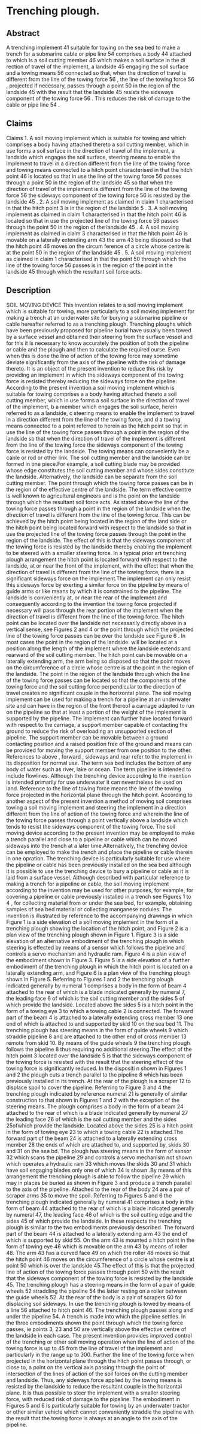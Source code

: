 # Trenching plough.

## Abstract
A trenching implement 41 suitable for towing on the sea bed to make a trench for a submarine cable or pipe line 54 comprises a body 44 attached to which is a soil cutting member 46 which makes a soil surface in the di rection of travel of the implement, a landside 45 engaging the soil surface and a towing means 56 connected so that, when the direction of travel is different from the line of the towing force 56 , the line of the towing force 56 , projected if necessary, passes through a point 50 in the region of the landside 45 with the result that the landside 45 resists the sideways component of the towing force 56 . This reduces the risk of damage to the cable or pipe line 54 .

## Claims
Claims 1. A soil moving implement which is suitable for towing and which comprises a body having attached thereto a soil cutting member, which in use forms a soil surface in the direction of travel of the implement, a landside which engages the soil surface, steering means to enable the implement to travel in a direction different from the line of the towing force and towing means connected to a hitch point characterised in that the hitch point 46 is located so that in use the line of the towing force 56 passes through a point 50 in the region of the landside 45 so that when the direction of travel of the implement is different from the line of the towing force 56 the sideways component of the towing force 56 is resisted by the landside 45 . 2. A soil moving implement as claimed in claim 1 characterised in that the hitch point 3 is in the region of the landside 5 . 3. A soil moving implement as claimed in claim 1 characterised in that the hitch point 46 is located so that in use the projected line of the towing force 56 passes through the point 50 in the region of the landside 45 . 4. A soil moving implement as claimed in claim 3 characterised in that the hitch point 46 is movable on a laterally extending arm 43 the arm 43 being disposed so that the hitch point 46 moves on the circum ference of a circle whose centre is at the point 50 in the region of the landside 45 . 5. A soil moving implement as claimed in claim 1 characterised in that the point 50 through which the line of the towing force 56 passes is in the region of the point in the landside 45 through which the resultant soil force acts.

## Description
SOIL MOVING DEVICE This invention relates to a soil moving implement which is suitable for towing, more particularly to a soil moving implement for making a trench at an underwater site for burying a submarine pipeline or cable hereafter referred to as a trenching plough. Trenching ploughs which have been previously proposed for pipeline burial have usually been towed by a surface vessel and obtained their steering from the surface vessel and for this it is necessary to know accurately the position of both the pipeline or cable and the plough and then to calculate the required ourse. Even when this is done the line of action of the towing force may sometime deviate significantly from the axis of the pipeline with the risk of damage thereto. It is an object of the present invention to reduce this risk by providing an implement in which the sideways component of the towing force is resisted thereby reducing the sideways force on the pipeline. According to the present invention a soil moving implement which is suitable for towing comprises a a body having attached thereto a soil cutting member, which in use forms a soil surface in the direction of travel of the implement, b a member which engages the soil surface, herein referred to as a landside, c steering means to enable the implement to travel in a direction different from the line of the towing force, and d a towing means connected to a point referred to herein as the hitch point so that in use the line of the towing force passes through a point in the region of the landside so that when the direction of travel of the implement is different from the line of the towing force the sideways component of the towing force is resisted by the landside. The towing means can conveniently be a cable or rod or other link. The soil cutting member and the landside can be formed in one piece.For example, a soil cutting blade may be provided whose edge constitutes the soil cutting member and whose sides constitute the landside. Alternatively, the landside can be separate from the soil cutting member. The point through which the towing force passes can be in the region of the effective centre of the landside. The term effective centre is well known to agricultural engineers and is the point on the landside through which the resultant soil force acts. As stated above the line of the towing force passes through a point in the region of the landside when the direction of travel is different from the line of the towing force. This can be achieved by the hitch point being located in the region of the land side or the hitch point being located forward with respect to the landside so that in use the projected line of the towing force passes through the point in the region of the landside. The effect of this is that the sideways component of the towing force is resisted by the landside thereby enabling the implement to be steered with a smaller steering force. In a typical prior art trenching plough arrangement the hitch point is located forward with respect to the landside, at or near the front of the implement, with the effect that when the direction of travel is different from the line of the towing force, there is a significant sideways force on the implement.The implement can only resist this sideways force by exerting a similar force on the pipeline by means of guide arms or like means by which it is constrained to the pipeline. The landside is conveniently at, or near the rear of the implement and consequently according to the invention the towing force projected if necessary will pass through the rear portion of the implement when the direction of travel is different from the line of the towing force. The hitch point can be located over the landside not necessarily directly above in a vertical sense, see Figures 2 and 4 or the point through which the projected line of the towing force passes can be over the landside see Figure 6 . In most cases the point in the region of the landside. will be located at a position along the length of the implement where the landside extends and rearward of the soil cutting member. The hitch point can be movable on a laterally extending arm, the arm being so disposed so that the point moves on the circumference of a circle whose centre is at the point in the region of the landside. The point in the region of the landside through which the line of the towing force passes can be located so that the components of the towing force and the soil cutting force perpendicular to the direction of travel creates no significant couple in the horizontal plane. The soil moving implement can be used for making a trench for a pipeline at an underwater site and can have in the region of the front thereof a carriage adapted to run on the pipeline so that at least a portion of the weight of the implement is supported by the pipeline. The implement can further have located forward with respect to the carriage, a support member capable of contacting the ground to reduce the risk of overloading an unsupported section of pipeline. The support member can be movable between a ground contacting position and a raised position free of the ground and means can be provided for moving the support member from one position to the other. References to above , forward , sideways and rear refer to the implement in its disposition for normal use. The term sea bed includes the bottom of any body of water such as river, lake or ocean. The term pipeline is intended to include flowlines. Although the trenching device according to the invention is intended primarily for use underwater it can nevertheless be used on land. Reference to the line of towing force means the line of the towing force projected in the horizontal plane through the hitch point. According to another aspect of the present invention a method of moving soil comprises towing a soil moving implement and steering the implement in a direction different from the line of action of the towing force and wherein the line of the towing force passes through a point vertically above a landside which tends to resist the sideways component of the towing force. The soil moving device according to the present invention may be employed to make a trench parallel and close to a pipeline or cable which can be moved sideways into the trench at a later time.Alternatively, the trenching device can be employed to make the trench and place the pipeline or cable therein in one opration. The trenching device is particularly suitable for use where the pipeline or cable has been previously installed on the sea bed although it is possible to use the trenching device to bury a pipeline or cable as it is laid from a surface vessel. Although described with particular reference to making a trench for a pipeline or cable, the soil moving implement according to the invention may be used for other purposes, for example, for covering a pipeline or cable previously installed in a trench see Figures 1 to 4 , for collecting material from or under the sea bed, for example, obtaining samples of sea bed material or collecting manganese nodules. The invention is illustrated by reference to the accompanying drawings in which Figure 1 is a side elevation of a soil moving implement in the form of a trenching plough showing the location of the hitch point, and Figure 2 is a plan view of the trenching plough shown in Figure 1. Figure 3 is a side elevation of an alternative embodiment of the trenching plough in which steering is effected by means of a sensor which follows the pipeline and controls a servo mechanism and hydraulic ram. Figure 4 is a plan view of the embodiment shown in Figure 3. Figure 5 is a side elevation of a further embodiment of the trenching plough in which the hitch point is located on a laterally extending arm, and Figure 6 is a plan view of the trenching plough shown in Figure 5. Referring to Figures 1 and 2 the trenching plough indicated generally by numeral 1 comprises a body in the form of beam 4 attached to the rear of which is a blade indicated generally by numeral 7, the leading face 6 of which is the soil cutting member and the sides 5 of which provide the landside. Located above the sides 5 is a hitch point in the form of a towing eye 3 to which a towing cable 2 is connected. The forward part of the beam 4 is attached to a laterally extending cross member 13 one end of which is attached to and supported by skid 10 on the sea bed 11. The trenching plough has steering means in the form of guide wheels 9 which straddle pipeline 8 and are attached to the other end of cross member 13 remote from skid 10. By means of the guide wheels 9 the trenching plough follows the pipeline 8 thus requiring no additional steering.The effect of the hitch point 3 located over the landside 5 is that the sideways component of the towing force is resisted with the result that the steering effect of the towing force is significantly reduced. In the dispositi n shown in Figures 1 and 2 the plough cuts a trench parallel to the pipeline 8 which has been previously installed in its trench. At the rear of the plough is a scraper 12 to displace spoil to cover the pipeline. Referring to Figure 3 and 4 the trenching plough indicated by reference numeral 21 is generally of similar construction to that shown in Figures 1 and 2 with the exception of the steering means. The plough comprises a body in the form of a beam 24 attached to the rear of which is a blade indicated generally by numeral 27 the leading face 26 of which is the soil cutting member and the sides 25ofwhich provide the landside. Located above the sides 25 is a hitch point in the form of towing eye 23 to which a towing cable 22 is attached.The forward part of the beam 24 is attached to a laterally extending cross member 28 the ends of which are attached to, and supported by, skids 30 and 31 on the sea bd. The plough has steering means in the form of sensor 32 which scans the pipeline 29 and controls a servo mechanism not shown which operates a hydraulic ram 33 which moves the skids 30 and 31 which have soil engaging blades only one of which 34 is shown .By means of this arrangement the trenching plough is able to follow the pipeline 29 which may in places be buried as shown in Figure 3 and produce a trench parallel to the axis of the pipeline. Attached to the rear of the body 24 are a pair of scraper arms 35 to move the spoil. Referring to Figures 5 and 6 the trenching plough indicated generally by numeral 41 comprises a body in the form of beam 44 attached to the rear of which is a blade indicated generally by numeral 47, the leading face 46 of which is the soil cutting edge and the sides 45 of which provide the landside. In these respects the trenching plough is similar to the two embodiments previously described. The forward part of the beam 44 is attached to a laterally extending arm 43 the end of which is supported by skid 55. On the arm 43 is mounted a hitch point in the form of towing eye 46 which is movable on the arm 43 by means of roller 48. The arm 43 has a curved face 49 on which the roller 48 moves so that the hitch point 46 moves on the circumference of a circle whose centre is at point 50 which is over the landside 45.The effect of this is that the projected line of action of the towing force passes through point 50 with the result that the sideways component of the towing force is resisted by the landside 45. The trenching plough has a steering means in the form of a pair of guide wheels 52 straddling the pipeline 54 the latter resting on a roller between the guide wheels 52. At the rear of the body is a pair of scrapers 60 for displacing soil sideways. In use the trenching plough is towed by means of a line 56 attached to hitch point 46. The trenching plough passes along and under the pipeline 54. A trench is made into which the pipeline settles. In the three embodiments shown the point through which the towing force passes, ie points 3, 23 and 50 are vertically above the effective centre of the landside in each case. The present invention provides improved control of the trenching or other soil moving operation when the line of action of the towing force is up to 45 from the line of travel of the implement and particularly in the range up to 300. Further the line of the towing force when projected in the horizontal plane through the hitch point passes through, or close to, a point on the vertical axis passing through the point of intersection of the lines of action of the soil forces on the cutting member and landside. Thus, any sideways force applied by the towing means is resisted by the landside to reduce the resultant couple in the horizontal plane. It is thus possible to steer the implement with a smaller steering force, with reduced risk of damage to the pipeline. The embodiment in Figures 5 and 6 is particularly suitable for towing by an underwater tractor or other similar vehicle which cannot conveniently straddle the pipeline with the result that the towing force is always at an angle to the axis of the pipeline.